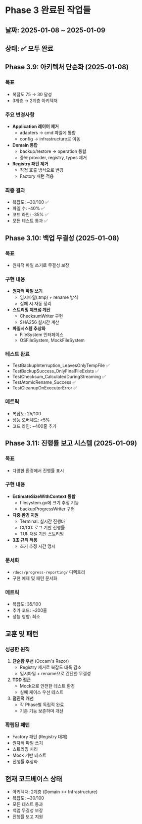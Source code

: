 # Phase 3 완료된 작업들

## 날짜: 2025-01-08 ~ 2025-01-09
## 상태: ✅ 모두 완료

## Phase 3.9: 아키텍처 단순화 (2025-01-08)

### 목표
- 복잡도 75 → 30 달성
- 3계층 → 2계층 아키텍처

### 주요 변경사항
- **Application 레이어 제거**
  - adapters → cmd 파일에 통합
  - config → infrastructure로 이동
- **Domain 통합**
  - backup/restore → operation 통합
  - 중복 provider, registry, types 제거
- **Registry 패턴 제거**
  - 직접 호출 방식으로 변경
  - Factory 패턴 적용

### 최종 결과
- 복잡도: ~30/100 ✅
- 파일 수: -40% ✅
- 코드 라인: -35% ✅
- 모든 테스트 통과 ✅

## Phase 3.10: 백업 무결성 (2025-01-08)

### 목표
- 원자적 파일 쓰기로 무결성 보장

### 구현 내용
- **원자적 파일 쓰기**
  - 임시파일(.tmp) + rename 방식
  - 실패 시 자동 정리
- **스트리밍 체크섬 계산**
  - ChecksumWriter 구현
  - SHA256 실시간 계산
- **파일시스템 추상화**
  - FileSystem 인터페이스
  - OSFileSystem, MockFileSystem

### 테스트 완료
- TestBackupInterruption_LeavesOnlyTempFile ✅
- TestBackupSuccess_OnlyFinalFileExists ✅
- TestChecksum_CalculatedDuringStreaming ✅
- TestAtomicRename_Success ✅
- TestCleanupOnExecutorError ✅

### 메트릭
- 복잡도: 25/100
- 성능 오버헤드: <5%
- 코드 라인: ~400줄 추가

## Phase 3.11: 진행률 보고 시스템 (2025-01-09)

### 목표
- 다양한 환경에서 진행률 표시

### 구현 내용
- **EstimateSizeWithContext 통합**
  - filesystem.go에 크기 추정 기능
  - backupProgressWriter 구현
- **다중 환경 지원**
  - Terminal: 실시간 진행바
  - CI/CD: 로그 기반 진행률
  - TUI: 채널 기반 스트리밍
- **3초 규칙 적용**
  - 초기 추정 시간 명시

### 문서화
- `/docs/progress-reporting/` 디렉토리
- 구현 예제 및 패턴 문서화

### 메트릭
- 복잡도: 35/100
- 추가 코드: ~200줄
- 성능 영향: 최소

## 교훈 및 패턴

### 성공한 원칙
1. **단순함 우선** (Occam's Razor)
   - Registry 제거로 복잡도 대폭 감소
   - 임시파일 + rename으로 간단한 무결성
2. **TDD 접근**
   - Mock으로 안전한 테스트 환경
   - 실패 케이스 우선 테스트
3. **점진적 개선**
   - 각 Phase별 독립적 완료
   - 기존 기능 보존하며 개선

### 확립된 패턴
- Factory 패턴 (Registry 대체)
- 원자적 파일 쓰기
- 스트리밍 처리
- Mock 기반 테스트
- 진행률 추상화

## 현재 코드베이스 상태
- 아키텍처: 2계층 (Domain ↔ Infrastructure)
- 복잡도: ~30/100
- 모든 테스트 통과
- 백업 무결성 보장
- 진행률 보고 지원